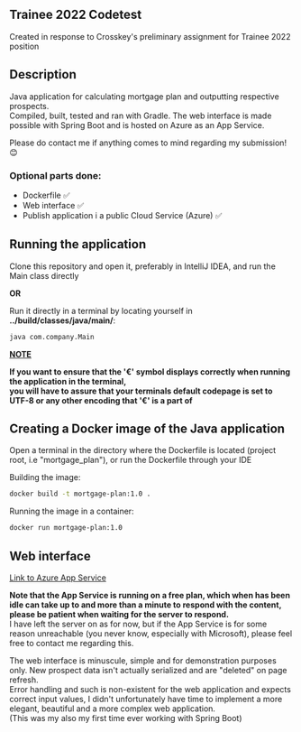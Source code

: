 ## Trainee 2022 Codetest

Created in response to Crosskey's preliminary assignment for Trainee 2022 position

## Description
Java application for calculating mortgage plan and outputting respective prospects.<br />
Compiled, built, tested and ran with Gradle. The web interface is made possible with Spring Boot and is hosted on Azure as an App Service.<br />

Please do contact me if anything comes to mind regarding my submission! 😊

### Optional parts done:
- Dockerfile ✅
- Web interface ✅
- Publish application i a public Cloud Service (Azure) ✅

## Running the application

Clone this repository and open it, preferably in IntelliJ IDEA, and run the Main class directly

<b>OR</b>

Run it directly in a terminal by locating yourself in <b>../build/classes/java/main/</b>:
```sh
java com.company.Main
```
<u><b>NOTE</b></u><br />

<b>If you want to ensure that the '€' symbol displays correctly when running the application in the terminal,<br /> you will have to assure that your terminals default codepage is set to UTF-8 or any other encoding that '€' is a part of</b>

## Creating a Docker image of the Java application

Open a terminal in the directory where the Dockerfile is located (project root, i.e "mortgage_plan"), or run the Dockerfile through your IDE

Building the image:
```sh
docker build -t mortgage-plan:1.0 .
```

Running the image in a container:

```sh
docker run mortgage-plan:1.0
```

## Web interface 

[Link to Azure App Service](https://mortgageplan.azurewebsites.net)

<b>Note that the App Service is running on a free plan, which when has been idle can take up to and more than a minute to respond with the content, please be patient when waiting for the server to respond.</b><br />
I have left the server on as for now, but if the App Service is for some reason unreachable (you never know, especially with Microsoft), please feel free to contact me regarding this.


The web interface is minuscule, simple and for demonstration purposes only. New prospect data isn't actually serialized and are "deleted" on page refresh.<br />
Error handling and such is non-existent for the web application and expects correct input values, I didn't unfortunately have time to implement a more elegant, beautiful and a more complex web application.<br />
(This was my also my first time ever working with Spring Boot)



